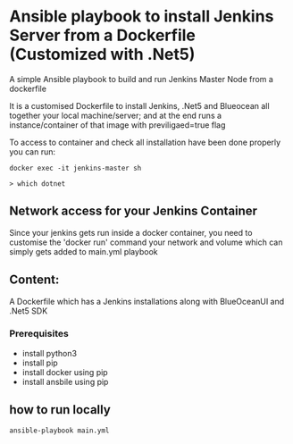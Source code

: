 # Ansible playbook to install Jenkins Server from a Dockerfile (Customized with .Net5) 

 A simple Ansible playbook to build and run Jenkins Master Node from a dockerfile 
 
It is a customised Dockerfile to install Jenkins, .Net5 and Blueocean all together your local machine/server; and at the end runs a instance/container of that image with previligaed=true flag

To access to container and check all installation have been done properly you can run:

```
docker exec -it jenkins-master sh

> which dotnet
```


## Network access for your Jenkins Container
Since your jenkins gets run inside a docker container, you need to customise the 'docker run' command your network and volume which can simply gets added to main.yml playbook


## Content:
A Dockerfile which has a Jenkins installations along with BlueOceanUI and .Net5 SDK

### Prerequisites
 - install python3
 - install pip
 - install docker using pip
 - install ansbile using pip
  

## how to run locally
```
ansible-playbook main.yml
```

